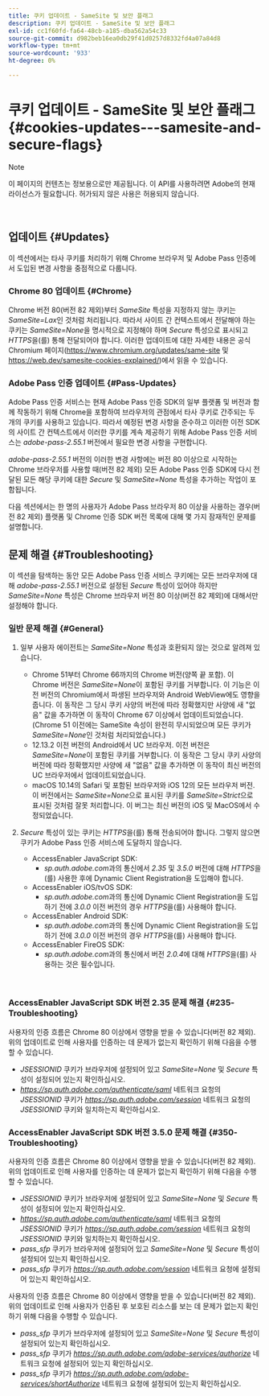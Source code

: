 ```yaml
---
title: 쿠키 업데이트 - SameSite 및 보안 플래그
description: 쿠키 업데이트 - SameSite 및 보안 플래그
exl-id: cc1f60fd-fa64-48cb-a185-dba562a54c33
source-git-commit: d982beb16ea0db29f41d0257d8332fd4a07a84d8
workflow-type: tm+mt
source-wordcount: '933'
ht-degree: 0%

---
```


# 쿠키 업데이트 - SameSite 및 보안 플래그 {#cookies-updates---samesite-and-secure-flags}

>[!NOTE]
>
>이 페이지의 컨텐츠는 정보용으로만 제공됩니다. 이 API를 사용하려면 Adobe의 현재 라이선스가 필요합니다. 허가되지 않은 사용은 허용되지 않습니다.

</br>


## 업데이트 {#Updates}

이 섹션에서는 타사 쿠키를 처리하기 위해 Chrome 브라우저 및 Adobe Pass 인증에서 도입된 변경 사항을 중점적으로 다룹니다.



### Chrome 80 업데이트 {#Chrome}

Chrome 버전 80(버전 82 제외)부터 *SameSite* 특성을 지정하지 않는 쿠키는 *SameSite=Lax*&#x200B;인 것처럼 처리됩니다. 따라서 사이트 간 컨텍스트에서 전달해야 하는 쿠키는 *SameSite=None*&#x200B;을 명시적으로 지정해야 하며 *Secure* 특성으로 표시되고 *HTTPS*&#x200B;을(를) 통해 전달되어야 합니다. 이러한 업데이트에 대한 자세한 내용은 공식 Chromium 페이지(<https://www.chromium.org/updates/same-site> 및 <https://web.dev/samesite-cookies-explained/>)에서 읽을 수 있습니다.


### Adobe Pass 인증 업데이트 {#Pass-Updates}

Adobe Pass 인증 서비스는 현재 Adobe Pass 인증 SDK의 일부 플랫폼 및 버전과 함께 작동하기 위해 Chrome을 포함하여 브라우저의 관점에서 타사 쿠키로 간주되는 두 개의 쿠키를 사용하고 있습니다. 따라서 예정된 변경 사항을 준수하고 이러한 이전 SDK의 사이트 간 컨텍스트에서 이러한 쿠키를 계속 제공하기 위해 Adobe Pass 인증 서비스는 *adobe-pass-2.55.1* 버전에서 필요한 변경 사항을 구현합니다.

*adobe-pass-2.55.1* 버전의 이러한 변경 사항에는 버전 80 이상으로 시작하는 Chrome 브라우저를 사용할 때(버전 82 제외) 모든 Adobe Pass 인증 SDK에 다시 전달된 모든 해당 쿠키에 대한 *Secure* 및 *SameSite=None* 특성을 추가하는 작업이 포함됩니다.

다음 섹션에서는 한 명의 사용자가 Adobe Pass 브라우저 80 이상을 사용하는 경우(버전 82 제외) 플랫폼 및 Chrome 인증 SDK 버전 목록에 대해 몇 가지 잠재적인 문제를 설명합니다.

## 문제 해결 {#Troubleshooting}

이 섹션을 탐색하는 동안 모든 Adobe Pass 인증 서비스 쿠키에는 모든 브라우저에 대해 *adobe-pass-2.55.1* 버전으로 설정된 *Secure* 특성이 있어야 하지만 *SameSite=None* 특성은 Chrome 브라우저 버전 80 이상(버전 82 제외)에 대해서만 설정해야 합니다.


### 일반 문제 해결 {#General}

1. 일부 사용자 에이전트는 *SameSite=None* 특성과 호환되지 않는 것으로 알려져 있습니다.

   - Chrome 51부터 Chrome 66까지의 Chrome 버전(양쪽 끝 포함). 이 Chrome 버전은 *SameSite=None*&#x200B;이 포함된 쿠키를 거부합니다. 이 기능은 이전 버전의 Chromium에서 파생된 브라우저와 Android WebView에도 영향을 줍니다. 이 동작은 그 당시 쿠키 사양의 버전에 따라 정확했지만 사양에 새 &quot;없음&quot; 값을 추가하면 이 동작이 Chrome 67 이상에서 업데이트되었습니다. (Chrome 51 이전에는 SameSite 속성이 완전히 무시되었으며 모든 쿠키가 *SameSite=None*&#x200B;인 것처럼 처리되었습니다.)
   - 12.13.2 이전 버전의 Android에서 UC 브라우저. 이전 버전은 *SameSite=None*&#x200B;이 포함된 쿠키를 거부합니다. 이 동작은 그 당시 쿠키 사양의 버전에 따라 정확했지만 사양에 새 &quot;없음&quot; 값을 추가하면 이 동작이 최신 버전의 UC 브라우저에서 업데이트되었습니다.
   - macOS 10.14의 Safari 및 포함된 브라우저와 iOS 12의 모든 브라우저 버전. 이 버전에서는 *SameSite=None*&#x200B;으로 표시된 쿠키를 *SameSite=Strict*&#x200B;으로 표시된 것처럼 잘못 처리합니다. 이 버그는 최신 버전의 iOS 및 MacOS에서 수정되었습니다.


1. *Secure* 특성이 있는 쿠키는 *HTTPS*&#x200B;을(를) 통해 전송되어야 합니다. 그렇지 않으면 쿠키가 Adobe Pass 인증 서비스에 도달하지 않습니다.

   - AccessEnabler JavaScript SDK:
      - *sp.auth.adobe.com*&#x200B;과의 통신에서 *2.35* 및 *3.5.0* 버전에 대해 *HTTPS*&#x200B;을(를) 사용한 후에 Dynamic Client Registration을 도입해야 합니다.
   - AccessEnabler iOS/tvOS SDK:
      - *sp.auth.adobe.com*&#x200B;과의 통신에 Dynamic Client Registration을 도입하기 전에 *3.0.0* 이전 버전의 경우 *HTTPS*&#x200B;을(를) 사용해야 합니다.
   - AccessEnabler Android SDK:
      - *sp.auth.adobe.com*&#x200B;과의 통신에 Dynamic Client Registration을 도입하기 전에 *3.0.0* 이전 버전의 경우 *HTTPS*&#x200B;을(를) 사용해야 합니다.
   - AccessEnabler FireOS SDK:
      - *sp.auth.adobe.com*&#x200B;과의 통신에서 버전 *2.0.4*&#x200B;에 대해 *HTTPS*&#x200B;을(를) 사용하는 것은 필수입니다.

</br>

### AccessEnabler JavaScript SDK 버전 2.35 문제 해결 {#235-Troubleshooting}

사용자의 인증 흐름은 Chrome 80 이상에서 영향을 받을 수 있습니다(버전 82 제외). 위의 업데이트로 인해 사용자를 인증하는 데 문제가 없는지 확인하기 위해 다음을 수행할 수 있습니다.

- *JSESSIONID* 쿠키가 브라우저에 설정되어 있고 *SameSite=None* 및 *Secure* 특성이 설정되어 있는지 확인하십시오.
- *https://sp.auth.adobe.com/authenticate/saml* 네트워크 요청의 *JSESSIONID* 쿠키가 *https://sp.auth.adobe.com/session* 네트워크 요청의 *JSESSIONID* 쿠키와 일치하는지 확인하십시오.


### AccessEnabler JavaScript SDK 버전 3.5.0 문제 해결 {#350-Troubleshooting}

사용자의 인증 흐름은 Chrome 80 이상에서 영향을 받을 수 있습니다(버전 82 제외). 위의 업데이트로 인해 사용자를 인증하는 데 문제가 없는지 확인하기 위해 다음을 수행할 수 있습니다.

- *JSESSIONID* 쿠키가 브라우저에 설정되어 있고 *SameSite=None* 및 *Secure* 특성이 설정되어 있는지 확인하십시오.
- *https://sp.auth.adobe.com/authenticate/saml* 네트워크 요청의 *JSESSIONID* 쿠키가 *https://sp.auth.adobe.com/session* 네트워크 요청의 *JSESSIONID* 쿠키와 일치하는지 확인하십시오.
- *pass\_sfp* 쿠키가 브라우저에 설정되어 있고 *SameSite=None* 및 *Secure* 특성이 설정되어 있는지 확인하십시오.
- *pass\_sfp* 쿠키가 *https://sp.auth.adobe.com/session* 네트워크 요청에 설정되어 있는지 확인하십시오.


사용자의 인증 흐름은 Chrome 80 이상에서 영향을 받을 수 있습니다(버전 82 제외). 위의 업데이트로 인해 사용자가 인증된 후 보호된 리소스를 보는 데 문제가 없는지 확인하기 위해 다음을 수행할 수 있습니다.

- *pass\_sfp* 쿠키가 브라우저에 설정되어 있고 *SameSite=None* 및 *Secure* 특성이 설정되어 있는지 확인하십시오.
- *pass\_sfp* 쿠키가 *https://sp.auth.adobe.com/adobe-services/authorize* 네트워크 요청에 설정되어 있는지 확인하십시오.
- *pass\_sfp* 쿠키가 *https://sp.auth.adobe.com/adobe-services/shortAuthorize* 네트워크 요청에 설정되어 있는지 확인하십시오.

